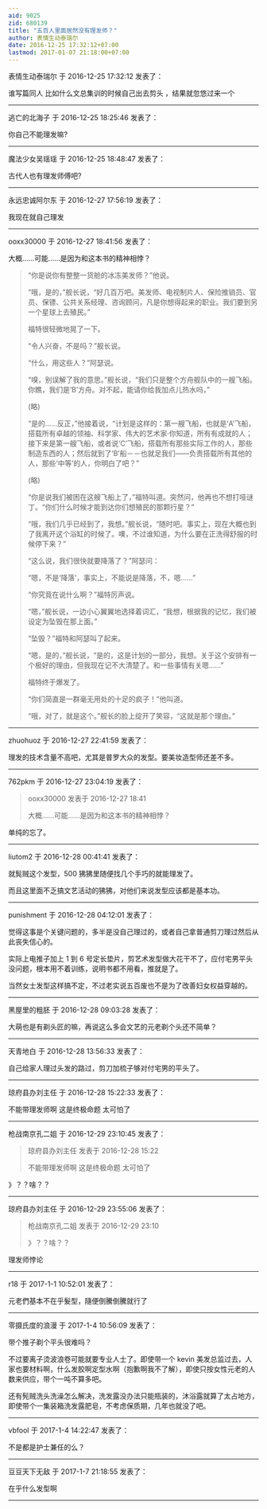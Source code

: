 ```yaml
---
aid: 9025
zid: 680139
title: "五百人里面居然没有理发师？"
author: 表情生动泰瑞尔
date: 2016-12-25 17:32:12+07:00
lastmod: 2017-01-07 21:18:00+07:00
---
```


表情生动泰瑞尔 于 2016-12-25 17:32:12 发表了：

谁写篇同人 比如什么文总集训的时候自己出去剪头 ，结果就忽悠过来一个

---

逃亡的北海子 于 2016-12-25 18:25:46 发表了：

你自己不能理发嘛?

---

魔法少女吴瑶瑶 于 2016-12-25 18:48:47 发表了：

古代人也有理发师傅吧?

---

永远忠诚阿尔东 于 2016-12-27 17:56:19 发表了：

我现在就自己理发

---

ooxx30000 于 2016-12-27 18:41:56 发表了：

大概……可能……是因为和这本书的精神相悖？

> “你是说你有整整一货舱的冰冻美发师？”他说。
>
> “哦，是的，”舰长说，“好几百万吧。美发师、电视制片人、保险推销员、官员、保镖、公共关系经理、咨询顾问，凡是你想得起来的职业。我们要到另一个星球上去殖民。”
>
> 福特很轻微地晃了一下。
>
> “令人兴奋，不是吗？”舰长说。
>
> “什么，用这些人？”阿瑟说。
>
> “嗅，别误解了我的意思。”舰长说，“我们只是整个方舟舰队中的一艘飞船。你瞧，我们是‘B’方舟。对不起，能请你给我加点儿热水吗，”
>
> (略)
>
> “是的……反正，”他接着说，“计划是这样的：第一艘飞船，也就是‘A’飞船，搭载所有卓越的领袖、科学家、伟大的艺术家·你知道，所有有成就的人；接下来是第一艘飞船，或者说‘C’飞船，搭载所有那些实际工作的人，那些制造东西的人；然后就到了‘B’船－－也就足我们——负责搭载所有其他的人，那些‘中等’的人，你明白了吧？”
>
> (略)
>
> “你是说我们被困在这艘飞船上了，”福特叫道。突然问，他再也不想打哑谜丁。“你们什么时候才能到达你们想殖民的那颗行星？”
>
> “哦，我们几乎已经到了，我想。”舰长说，“随时吧。事实上，现在大概也到了我离开这个浴缸的时候了。噢，不过谁知道，为什么要在正洗得舒服的时候停下来？”
>
> “这么说，我们很快就要降落了？”阿瑟问：
>
> “嗯，不是‘降落’，事实上，不能说是降落，不，嗯……”
>
> “你究竟在说什么啊？”福特厉声说。
>
> “嗯，”舰长说，一边小心翼翼地选择着词汇，“我想，根据我的记忆，我们被设定为坠毁在那上面。”
>
> “坠毁？”福特和阿瑟叫了起来。
>
> “嗯，是的，”舰长说，“是的，这是计划的一部分，我想。关于这个安排有一个极好的理由，但我现在记不大清楚了。和一些事情有关嗯……”
>
> 福特终于爆发了。
>
> “你们简直是一群毫无用处的十足的疯子！”他叫道。
>
> “哦，对了，就是这个。”舰长的脸上绽开了笑容，“这就是那个理由。”

---

zhuohuoz 于 2016-12-27 22:41:59 发表了：

理发的技术含量不高吧，尤其是普罗大众的发型。要美妆造型师还差不多。

---

762pkm 于 2016-12-27 23:04:19 发表了：

> ooxx30000 发表于 2016-12-27 18:41
>
> 大概……可能……是因为和这本书的精神相悖？

单纯的忘了。

---

liutom2 于 2016-12-28 00:41:41 发表了：

就髨贼这个发型，500 狒狒里随便找几个手巧的就能理发了。

而且这里面不乏搞文艺活动的狒狒，对他们来说发型应该都是基本功。

---

punishment 于 2016-12-28 04:12:01 发表了：

觉得这事是个关键问题的，多半是没自己理过的，或者自己拿普通剪刀理过然后从此丧失信心的。

实际上电推子加上 1 到 6 号定长垫片，剪艺术发型做大花干不了，应付宅男平头没问题，根本用不着训练，说明书都不用看，推就是了。

当然女士发型这样搞不定，不过老实说五百废也不是为了改善妇女权益穿越的。

---

黑屋里的粗胚 于 2016-12-28 09:03:28 发表了：

大萌也是有剃头匠的嘛，再说这么多会文艺的元老剃个头还不简单？

---

天青地白 于 2016-12-28 13:56:33 发表了：

自己给家人理过头发的路过，剪刀加梳子够对付宅男的平头了。

---

琼府县办刘主任 于 2016-12-28 15:22:33 发表了：

不能带理发师啊 这是终极命题 太可怕了

---

枪战南京孔二姐 于 2016-12-29 23:10:45 发表了：

> 琼府县办刘主任 发表于 2016-12-28 15:22
>
> 不能带理发师啊 这是终极命题 太可怕了

》？？啥？？

---

琼府县办刘主任 于 2016-12-29 23:55:06 发表了：

> 枪战南京孔二姐 发表于 2016-12-29 23:10
>
> 》？？啥？？

理发师悖论

---

r18 于 2017-1-1 10:52:01 发表了：

元老們基本不在乎髮型，隨便倒騰倒騰就行了

---

零摄氏度的浪漫 于 2017-1-4 10:56:09 发表了：

带个推子剃个平头很难吗？

不过要离子烫波浪卷可能就要专业人士了。即使带一个 kevin 美发总监过去，人家也要材料啊，什么发胶啊定型水啊（抱歉啊我不了解），即使只按女性元老的人数来供应，带个一吨不算多吧。

还有髡贼洗头洗澡怎么解决，洗发露没办法只能瓶装的，沐浴露就算了太占地方，即使带个一集装箱洗发露肥皂，不考虑保质期，几年也就没了吧。

---

vbfool 于 2017-1-4 14:22:47 发表了：

不是都是护士兼任的么？

---

豆豆天下无敌 于 2017-1-7 21:18:55 发表了：

在乎什么发型啊

---
